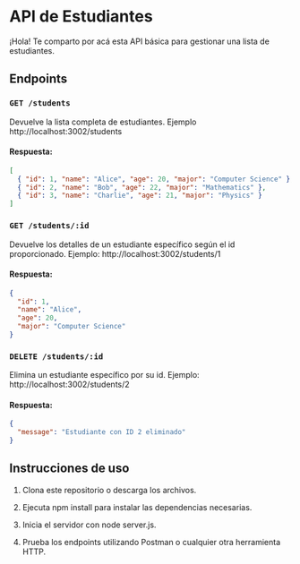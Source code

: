 # API de Estudiantes

¡Hola! Te comparto por acá esta API básica para gestionar una lista de estudiantes.

## Endpoints

### `GET /students`

Devuelve la lista completa de estudiantes. Ejemplo http://localhost:3002/students

#### Respuesta:

```json
[
  { "id": 1, "name": "Alice", "age": 20, "major": "Computer Science" },
  { "id": 2, "name": "Bob", "age": 22, "major": "Mathematics" },
  { "id": 3, "name": "Charlie", "age": 21, "major": "Physics" }
]
```

### `GET /students/:id`

Devuelve los detalles de un estudiante específico según el id proporcionado. Ejemplo: http://localhost:3002/students/1

#### Respuesta:

```json
{
  "id": 1,
  "name": "Alice",
  "age": 20,
  "major": "Computer Science"
}
```

### `DELETE /students/:id`

Elimina un estudiante específico por su id. Ejemplo: http://localhost:3002/students/2

#### Respuesta:

```json
{
  "message": "Estudiante con ID 2 eliminado"
}
```

## Instrucciones de uso

1. Clona este repositorio o descarga los archivos.

2. Ejecuta npm install para instalar las dependencias necesarias.

3. Inicia el servidor con node server.js.

4. Prueba los endpoints utilizando Postman o cualquier otra herramienta HTTP.






